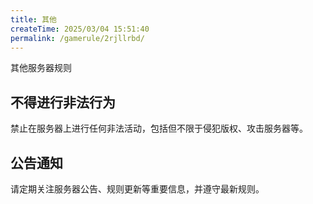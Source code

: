 ```yaml
---
title: 其他
createTime: 2025/03/04 15:51:40
permalink: /gamerule/2rjllrbd/
---
```

其他服务器规则

## 不得进行非法行为

禁止在服务器上进行任何非法活动，包括但不限于侵犯版权、攻击服务器等。

## 公告通知

请定期关注服务器公告、规则更新等重要信息，并遵守最新规则。
